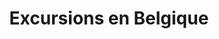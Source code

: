 ---
ref: sol-251-0004
title: ["Excursions en Belgique"]
author_name: ["unknown author"]
publisher: ["Commissariat Général au Turisme"]
year: y1958
circa: true
origin: ["Belgium"]
formats: ["booklet"]
disciplines: ["graphic-design"]
tags: ["Expo 58"]
layout: artifact
status: ["scan"]
published: false
int_published: false
image_count:
date_added: 2023-06-16
batch: 58/belgium/1
---